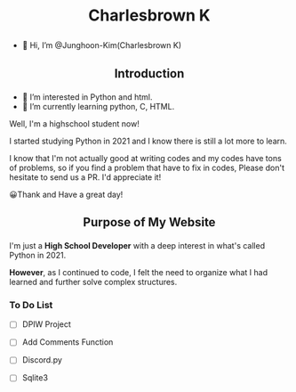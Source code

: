 # <p align="center">Charlesbrown K</p>
- 👋 Hi, I’m @Junghoon-Kim(Charlesbrown K)

## <p align="center">Introduction</p>
- 👀 I’m interested in Python and html.
- 🌱 I’m currently learning python, C, HTML.

Well, I'm a highschool student now!

I started studying Python in 2021 and I know there is still a lot more to learn.

I know that I'm not actually good at writing codes and my codes have tons of problems, so if you find a problem that have to fix in codes, Please don't hesitate to send us a PR. I'd appreciate it!

😀Thank and Have a great day!

## <p align="center">Purpose of My Website</p>
I'm just a **High School Developer** with a deep interest in what's called Python in 2021.

**However**, as I continued to code, I felt the need to organize what I had learned and further solve complex structures.

### To Do List
- [ ] DPIW Project

- [ ] Add Comments Function

- [ ] Discord.py

- [ ] Sqlite3
